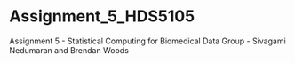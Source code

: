 # Assignment_5_HDS5105
Assignment 5 - Statistical Computing for Biomedical Data
Group - Sivagami Nedumaran and Brendan Woods
